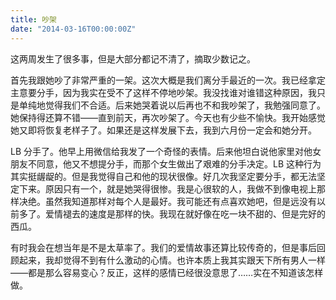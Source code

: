 ```yaml
---
title: 吵架
date: "2014-03-16T00:00:00Z"
---
```


这两周发生了很多事，但是大部分都记不清了，摘取少数记之。

首先我跟她吵了非常严重的一架。这次大概是我们离分手最近的一次。我已经拿定主意要分手，因为我实在受不了这样不停地吵架。我没找谁对谁错这种原因，我只是单纯地觉得我们不合适。后来她哭着说以后再也不和我吵架了，我勉强同意了。她保持得还算不错——直到前天，再次吵架了。今天也有少些不愉快。我开始感觉她又即将恢复老样子了。如果还是这样发展下去，我到六月份一定会和她分开。

LB 分手了。他早上用微信给我发了一个奇怪的表情。后来他坦白说他家里对他女朋友不同意，他又不想提分手，而那个女生做出了艰难的分手决定。LB 这种行为其实挺龌龊的。但是我觉得自己和他的现状很像。好几次我坚定要分手，都无法坚定下来。原因只有一个，就是她哭得很惨。我是心很软的人，我做不到像电视上那样决绝。虽然我知道那样对每个人是最好。我可能还有点喜欢她吧，但是远没有以前多了。爱情褪去的速度是那样的快。我现在就好像在吃一块不甜的、但是完好的西瓜。

有时我会在想当年是不是太草率了。我们的爱情故事还算比较传奇的，但是事后回顾起来，我却觉得不到有什么激动的心情。也许本质上我其实跟天下所有男人一样——都是那么容易变心？反正，这样的感情已经很没意思了……实在不知道该怎样做。
